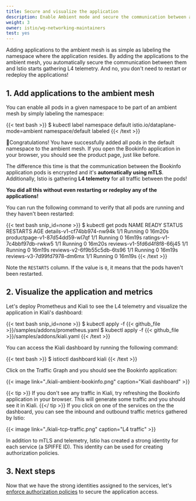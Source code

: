 ```yaml
---
title: Secure and visualize the application
description: Enable Ambient mode and secure the communication between applications.
weight: 3
owner: istio/wg-networking-maintainers
test: yes
---
```


Adding applications to the ambient mesh is as simple as labeling the namespace where the application resides. By adding the applications to the ambient mesh, you automatically secure the communication between them and Istio starts gathering L4 telemetry. And no, you don't need to restart or redeploy the applications!

## 1. Add applications to the ambient mesh

You can enable all pods in a given namespace to be part of an ambient mesh by simply labeling the namespace:

{{< text bash >}}
$ kubectl label namespace default istio.io/dataplane-mode=ambient
namespace/default labeled
{{< /text >}}

🎉Congratulations! You have successfully added all pods in the default namespace to the ambient mesh. If you open the Bookinfo application in your browser, you should see the product page, just like before.

The difference this time is that the communication between the Bookinfo application pods is encrypted and it's **automatically using mTLS**. Additionally, Istio is gathering **L4 telemetry** for all traffic between the pods!

**You did all this without even restarting or redeploy any of the applications!**

You can run the following command to verify that all pods are running and they haven't been restarted:

{{< text bash snip_id=none >}}
$ kubectl get pods
NAME                             READY   STATUS    RESTARTS   AGE
details-v1-cf74bb974-nw94k       1/1     Running   0          16m20s
productpage-v1-87d54dd59-wl7qf   1/1     Running   0          16m19s
ratings-v1-7c4bbf97db-rwkw5      1/1     Running   0          16m20s
reviews-v1-5fd6d4f8f8-66j45      1/1     Running   0          16m19s
reviews-v2-6f9b55c5db-6ts96      1/1     Running   0          16m19s
reviews-v3-7d99fd7978-dm6mx      1/1     Running   0          16m19s
{{< /text >}}

Note the `RESTARTS` column. If the value is `0`, it means that the pods haven't been restarted.

## 2. Visualize the application and metrics

Let's deploy Prometheus and Kiali to see the L4 telemetry and visualize the application in Kiali's dashboard:

{{< text bash snip_id=none >}}
$ kubectl apply -f {{< github_file >}}/samples/addons/prometheus.yaml
$ kubectl apply -f {{< github_file >}}/samples/addons/kiali.yaml
{{< /text >}}

You can access the Kiali dashboard by running the following command:

{{< text bash >}}
$ istioctl dashboard kiali
{{< /text >}}

Click on the Traffic Graph and you should see the Bookinfo application:

{{< image link="./kiali-ambient-bookinfo.png" caption="Kiali dashboard" >}}

{{< tip >}}
If you don't see any traffic in Kiali, try refreshing the Bookinfo application in your browser. This will generate some traffic and you should see it in Kiali.
{{</ tip >}}
If you click on one of the services on the the dashboard, you can see the inbound and outbound traffic metrics gathered by Istio:

{{< image link="./kiali-tcp-traffic.png" caption="L4 traffic" >}}

In addition to mTLS and telemetry, Istio has created a strong identity for each service (a SPIFFE ID). This identity can be used for creating authorization policies.

## 3. Next steps

Now that we have the strong identities assigned to the services, let's [enforce authorization policies](/docs/ambient/getting-started/enforce-auth-policies/) to secure the application access.
